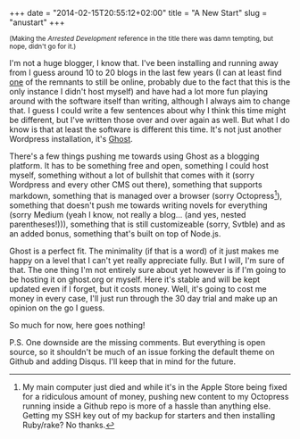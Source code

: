 +++
date = "2014-02-15T20:55:12+02:00"
title = "A New Start"
slug = "anustart"
+++

<sub>(Making the *Arrested Development* reference in the title there was damn tempting, but nope, didn't go for it.)</sub>

I'm not a huge blogger, I know that. I've been installing and running away from I guess around 10 to 20 blogs in the last few years (I can at least find [one](http://completelyfocused.wordpress.com) of the remnants to still be online, probably due to the fact that this is the only instance I didn't host myself) and have had a lot more fun playing around with the software itself than writing, although I always aim to change that.
I guess I could write a few sentences about why I think this time might be different, but I've written those over and over again as well. But what I do know is that at least the software is different this time. It's not just another Wordpress installation, it's [Ghost](http://ghost.org).

There's a few things pushing me towards using Ghost as a blogging platform. It has to be something free and open, something I could host myself, something without a lot of bullshit that comes with it (sorry Wordpress and every other CMS out there), something that supports markdown, something that is managed over a browser (sorry Octopress[^1]), something that doesn't push me towards writing novels for everything (sorry Medium (yeah I know, not really a blog... (and yes, nested parentheses!))), something that is still customizeable (sorry, Svtble) and as an added bonus, something that's built on top of Node.js.

Ghost is a perfect fit. The minimality (if that is a word) of it just makes me happy on a level that I can't yet really appreciate fully. But I will, I'm sure of that. The one thing I'm not entirely sure about yet however is if I'm going to be hosting it on ghost.org or myself. Here it's stable and will be kept updated even if I forget, but it costs money. Well, it's going to cost me money in every case, I'll just run through the 30 day trial and make up an opinion on the go I guess.

So much for now, here goes nothing!

P.S. One downside are the missing comments. But everything is open source, so it shouldn't be much of an issue forking the default theme on Github and adding Disqus. I'll keep that in mind for the future.

[^1]: My main computer just died and while it's in the Apple Store being fixed for a ridiculous amount of money, pushing new content to my Octopress running inside a Github repo is more of a hassle than anything else. Getting my SSH key out of my backup for starters and then installing Ruby/rake? No thanks.

